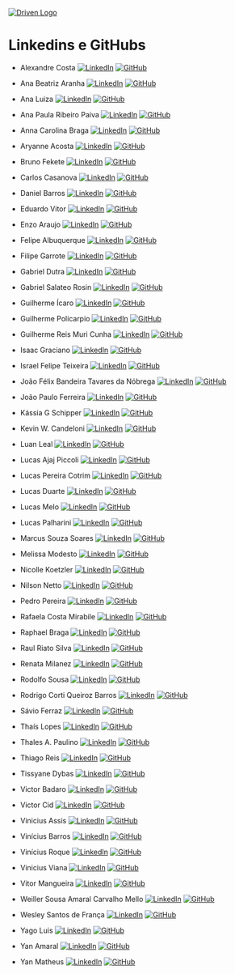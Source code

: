 [Driven Logo]: https://uploads-ssl.webflow.com/62235d098ddf9185c2d74422/622c0e0746587f694e5361b5_Driven_pink.png

[LinkedIn]: https://img.shields.io/badge/LinkedIn-4287f5?style=flat&logo=LinkedIn&logoColor=white

[GitHub]: https://img.shields.io/badge/GitHub-ff4791?style=flat&logo=github&logoColor=white

[![Driven Logo]](https://www.driven.com.br/)

# Linkedins e GitHubs

- Alexandre Costa
[![LinkedIn]](https://www.linkedin.com/in/alexandrecsilva6829/)
[![GitHub]](https://github.com/AlexandreCSilva)

- Ana Beatriz Aranha
[![LinkedIn]](https://www.linkedin.com/in/ana-aranha/)
[![GitHub]](https://github.com/ana-aranha)

- Ana Luiza
[![LinkedIn]](https://www.linkedin.com/in/analtfernandes/)
[![GitHub]](https://github.com/AnaLTFernandes)

- Ana Paula Ribeiro Paiva
[![LinkedIn]](https://www.linkedin.com/in/anapairo/)
[![GitHub]](https://github.com/ana-pairo)

- Anna Carolina Braga
[![LinkedIn]](https://www.linkedin.com/in/anna-carolina-braga-6b1086ba/)
[![GitHub]](https://github.com/anna-braga-jesus)

- Aryanne Acosta
[![LinkedIn]](https://www.linkedin.com/in/aryanne-acosta/)
[![GitHub]](https://github.com/aryanneacosta)

- Bruno Fekete
[![LinkedIn]](https://www.linkedin.com/in/bruno-fekete-669914262/)
[![GitHub]](https://github.com/Fekete-Bruno)

- Carlos Casanova
[![LinkedIn]](https://www.linkedin.com/in/carloscasanovad/)
[![GitHub]](https://github.com/carlosctu)

- Daniel Barros
[![LinkedIn]](https://www.linkedin.com/in/daniel-pq-barros/)
[![GitHub]](https://github.com/danielpqb)

- Eduardo Vitor
[![LinkedIn]](https://www.linkedin.com/in/eduardo-vitor-58a395239/)
[![GitHub]](https://github.com/EduardoVSR1995)

- Enzo Araujo
[![LinkedIn]](https://www.linkedin.com/in/enzo-araujo-b8422318a/)
[![GitHub]](https://github.com/enzojga)

- Felipe Albuquerque
[![LinkedIn]](https://www.linkedin.com/in/felipe-albuquerque-268604241/)
[![GitHub]](https://github.com/shaman87)

- Filipe Garrote
[![LinkedIn]](https://www.linkedin.com/in/filipegarrote/)
[![GitHub]](https://github.com/FilipeGarroteDev)

- Gabriel Dutra
[![LinkedIn]](https://www.linkedin.com/in/gabriel-dutra-411117194/)
[![GitHub]](https://github.com/ga-dutra)

- Gabriel Salateo Rosin
[![LinkedIn]](https://www.linkedin.com/in/gabriel-rosin/)
[![GitHub]](https://github.com/gabao55)

- Guilherme Ícaro
[![LinkedIn]](https://www.linkedin.com/in/guilhermeicarofr/)
[![GitHub]](https://github.com/guilhermeicarofr)

- Guilherme Policarpio
[![LinkedIn]](https://www.linkedin.com/in/guilhermepolicarpio/)
[![GitHub]](https://github.com/guilhermepolicarpio)

- Guilherme Reis Muri Cunha
[![LinkedIn]](https://www.linkedin.com/in/guilherme-rmc/)
[![GitHub]](https://github.com/g-rmc)

- Isaac Graciano
[![LinkedIn]](https://www.linkedin.com/in/isaac-graciano-31868b232)
[![GitHub]](https://github.com/IsaacSG)

- Israel Felipe Teixeira
[![LinkedIn]](https://www.linkedin.com/in/israelfteixeira)
[![GitHub]](https://github.com/Israel-Felipe)

- João Félix Bandeira Tavares da Nóbrega 
[![LinkedIn]](https://www.linkedin.com/in/joaofelix27/)
[![GitHub]](https://github.com/joaofelix27)

- João Paulo Ferreira
[![LinkedIn]](https://www.linkedin.com/in/jo%C3%A3o-paulo-ferreira-de-castro-89591b1a3/)
[![GitHub]](https://github.com/Tukkos)

- Kássia G Schipper
[![LinkedIn]](https://www.linkedin.com/in/kassiaguterres/)
[![GitHub]](https://github.com/kassiaschipper)

- Kevin W. Candeloni
[![LinkedIn]](https://www.linkedin.com/in/kevin-candeloni-ab9507215/)
[![GitHub]](https://github.com/kcandeloni/)

- Luan Leal
[![LinkedIn]](https://www.linkedin.com/in/luan-l-162069129)
[![GitHub]](https://github.com/LuanLB99)

- Lucas Ajaj Piccoli
[![LinkedIn]](https://www.linkedin.com/in/lucas-ajaj-piccoli/)
[![GitHub]](https://github.com/lucasajajpiccoli)

- Lucas Pereira Cotrim
[![LinkedIn]](https://www.linkedin.com/in/lucas-pereira-cotrim/)
[![GitHub]](https://github.com/LucasPCotrim)

- Lucas Duarte
[![LinkedIn]](https://www.linkedin.com/in/duarteprog/)
[![GitHub]](https://github.com/DuarteProg)

- Lucas Melo
[![LinkedIn]](https://www.linkedin.com/in/lucas-melo-bb0999210/)
[![GitHub]](https://github.com/Lucas-Melo0)

- Lucas Palharini
[![LinkedIn]](https://www.linkedin.com/in/lucas-palharini/)
[![GitHub]](https://github.com/pipas2309)

- Marcus Souza Soares
[![LinkedIn]](https://www.linkedin.com/in/marcus-vinicius-de-souza-soares/)
[![GitHub]](https://github.com/marcus-souza-soares)

- Melissa Modesto
[![LinkedIn]](https://www.linkedin.com/in/melissamodesto)
[![GitHub]](https://github.com/melissamodesto)

- Nicolle Koetzler
[![LinkedIn]](https://www.linkedin.com/in/nicollekoetzler/)
[![GitHub]](https://github.com/nicollekoetzler)

- Nilson Netto
[![LinkedIn]](https://www.linkedin.com/in/nilson-netto-76b820240/)
[![GitHub]](https://github.com/NilsonNetto)

- Pedro Pereira
[![LinkedIn]](https://www.linkedin.com/in/pedro-l-pereira/)
[![GitHub]](https://github.com/plperera)

- Rafaela Costa Mirabile
[![LinkedIn]](https://www.linkedin.com/in/rafaelamirabile/)
[![GitHub]](https://github.com/RafaelaMirabile)

- Raphael Braga
[![LinkedIn]](https://www.linkedin.com/in/raphael-braga-a0084416a/)
[![GitHub]](https://github.com/RaphaelBragaa)

- Raul Riato Silva
[![LinkedIn]](https://www.linkedin.com/in/raulriato/)
[![GitHub]](https://github.com/raulriato)

- Renata Milanez
[![LinkedIn]](https://www.linkedin.com/in/renatamilanez/)
[![GitHub]](https://github.com/renatamilanez)

- Rodolfo Sousa
[![LinkedIn]](https://www.linkedin.com/in/rodolfo-sousa/)
[![GitHub]](https://github.com/rosousa)

- Rodrigo Corti Queiroz Barros
[![LinkedIn]](https://www.linkedin.com/in/rodrigo-corti-barros/)
[![GitHub]](https://github.com/rodrigocqb)

- Sávio Ferraz
[![LinkedIn]](https://www.linkedin.com/in/savioferraz/)
[![GitHub]](https://github.com/savioferraz)

- Thaís Lopes
[![LinkedIn]](https://www.linkedin.com/in/euthaislopes/)
[![GitHub]](https://github.com/eumerme)

- Thales A. Paulino
[![LinkedIn]](https://www.linkedin.com/in/thales-a-292461b8/)
[![GitHub]](https://github.com/ThalessAp)

- Thiago Reis
[![LinkedIn]](https://www.linkedin.com/in/thiago-reis-414711221/)
[![GitHub]](https://github.com/ThiagoCCR)

- Tissyane Dybas
[![LinkedIn]](https://www.linkedin.com/in/tissyane/)
[![GitHub]](https://github.com/tissyane)

- Victor Badaro
[![LinkedIn]](https://www.linkedin.com/in/victor-badaro-a46611208/)
[![GitHub]](https://github.com/victorbdr)

- Victor Cid
[![LinkedIn]](https://www.linkedin.com/in/victor-cid-119353a2/)
[![GitHub]](https://github.com/VictorHugoCid)

- Vinicius Assis
[![LinkedIn]](https://www.linkedin.com/in/vinicius-assis-791388224/)
[![GitHub]](https://github.com/viniciuscoassis)

- Vinícius Barros
[![LinkedIn]](https://www.linkedin.com/in/ovinibarros)
[![GitHub]](https://github.com/vinicbarros)

- Vinícius Roque
[![LinkedIn]](https://www.linkedin.com/in/vin%C3%ADcius-de-freitas-roque/)
[![GitHub]](https://github.com/vinicius-roque)

- Vinicius Viana
[![LinkedIn]](https://www.linkedin.com/in/vinicius-viana-10a738247/)
[![GitHub]](https://github.com/ViniVian4)

- Vitor Mangueira
[![LinkedIn]](https://www.linkedin.com/in/vitor-mangueira-494139135/)
[![GitHub]](https://github.com/vitorportes)

- Weiller Sousa Amaral Carvalho Mello
[![LinkedIn]](https://www.linkedin.com/in/weillercarvalho/)
[![GitHub]](https://github.com/weillercarvalho)

- Wesley Santos de França
[![LinkedIn]](https://www.linkedin.com/in/wesley-web-developer)
[![GitHub]](https://github.com/Thepaocomovo)

- Yago Luis
[![LinkedIn]](https://www.linkedin.com/in/yago-luis-718980212/)
[![GitHub]](https://github.com/yagoluisr)

- Yan Amaral
[![LinkedIn]](https://www.linkedin.com/in/yanamaral/)
[![GitHub]](https://github.com/1YanAmaral)

- Yan Matheus
[![LinkedIn]](https://www.linkedin.com/in/yanassis/)
[![GitHub]](https://github.com/REFSZIN)
